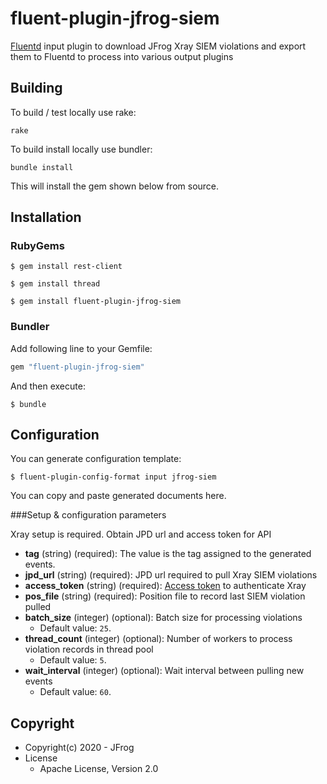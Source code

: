 # fluent-plugin-jfrog-siem

[Fluentd](https://fluentd.org/) input plugin to download JFrog Xray SIEM violations and export them to Fluentd to process into various output plugins

## Building

To build / test locally use rake:

``` 
rake
```

To build install locally use bundler:

``` 
bundle install
```

This will install the gem shown below from source.


## Installation

### RubyGems

```
$ gem install rest-client
```
```
$ gem install thread
```
```
$ gem install fluent-plugin-jfrog-siem
```

### Bundler

Add following line to your Gemfile:

```ruby
gem "fluent-plugin-jfrog-siem"
```

And then execute:

```
$ bundle
```

## Configuration

You can generate configuration template:

```
$ fluent-plugin-config-format input jfrog-siem
```

You can copy and paste generated documents here.

###Setup & configuration parameters

Xray setup is required. Obtain JPD url and access token for API

* **tag** (string) (required): The value is the tag assigned to the generated events.
* **jpd_url** (string) (required): JPD url required to pull Xray SIEM violations
* **access_token** (string) (required): [Access token](https://www.jfrog.com/confluence/display/JFROG/Access+Tokens) to authenticate Xray
* **pos_file** (string) (required): Position file to record last SIEM violation pulled
* **batch_size** (integer) (optional): Batch size for processing violations
    * Default value: `25`.
* **thread_count** (integer) (optional): Number of workers to process violation records in thread pool
    * Default value: `5`.
* **wait_interval** (integer) (optional): Wait interval between pulling new events
    * Default value: `60`.
    
## Copyright

* Copyright(c) 2020 - JFrog
* License
  * Apache License, Version 2.0
